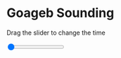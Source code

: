<h1>Goageb Sounding</h1>
<p>Drag the slider to change the time</p>

<div class="slidecontainer">
<input oninput='setImage(this)' class="slider" type="range" min="0" max="9" value="0" step="1" />
<img id='img'/>
</div>

<script>
var img = document.getElementById('img');
var img_array = ['/assets/images/skwt/skd_goageb_wrfout_d01_2020-06-18_12:00:00.png',
'/assets/images/skwt/skd_goageb_wrfout_d01_2020-06-18_18:00:00.png',
'/assets/images/skwt/skd_goageb_wrfout_d01_2020-06-19_00:00:00.png',
'/assets/images/skwt/skd_goageb_wrfout_d01_2020-06-19_06:00:00.png',
'/assets/images/skwt/skd_goageb_wrfout_d01_2020-06-19_12:00:00.png',
'/assets/images/skwt/skd_goageb_wrfout_d01_2020-06-19_18:00:00.png',
'/assets/images/skwt/skd_goageb_wrfout_d01_2020-06-20_00:00:00.png',
'/assets/images/skwt/skd_goageb_wrfout_d01_2020-06-20_06:00:00.png',
'/assets/images/skwt/skd_goageb_wrfout_d01_2020-06-20_12:00:00.png',];
function setImage(obj)
{
        var value = obj.value;
        img.src = img_array[value];

}
</script>
